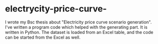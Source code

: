 # electrycity-price-curve-
 I wrote my Bsc thesis about "Electricity price curve scenario generation". I've written a program code which helped with the generating part. It is written in Python. The dataset is loaded from an Excel table, and the code can be started from the Excel as well. 
